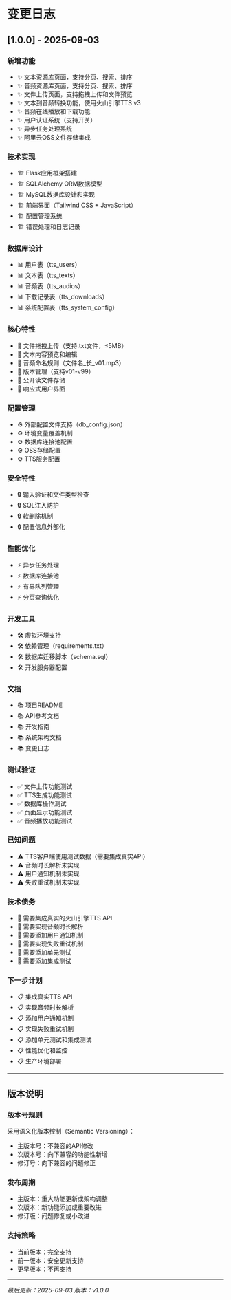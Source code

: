 # 变更日志

## [1.0.0] - 2025-09-03

### 新增功能
- ✨ 文本资源库页面，支持分页、搜索、排序
- ✨ 音频资源库页面，支持分页、搜索、排序
- ✨ 文件上传页面，支持拖拽上传和文件预览
- ✨ 文本到音频转换功能，使用火山引擎TTS v3
- ✨ 音频在线播放和下载功能
- ✨ 用户认证系统（支持开关）
- ✨ 异步任务处理系统
- ✨ 阿里云OSS文件存储集成

### 技术实现
- 🏗️ Flask应用框架搭建
- 🏗️ SQLAlchemy ORM数据模型
- 🏗️ MySQL数据库设计和实现
- 🏗️ 前端界面（Tailwind CSS + JavaScript）
- 🏗️ 配置管理系统
- 🏗️ 错误处理和日志记录

### 数据库设计
- 📊 用户表（tts_users）
- 📊 文本表（tts_texts）
- 📊 音频表（tts_audios）
- 📊 下载记录表（tts_downloads）
- 📊 系统配置表（tts_system_config）

### 核心特性
- 🎯 文件拖拽上传（支持.txt文件，≤5MB）
- 🎯 文本内容预览和编辑
- 🎯 音频命名规则（文件名_长_v01.mp3）
- 🎯 版本管理（支持v01-v99）
- 🎯 公开读文件存储
- 🎯 响应式用户界面

### 配置管理
- ⚙️ 外部配置文件支持（db_config.json）
- ⚙️ 环境变量覆盖机制
- ⚙️ 数据库连接池配置
- ⚙️ OSS存储配置
- ⚙️ TTS服务配置

### 安全特性
- 🔒 输入验证和文件类型检查
- 🔒 SQL注入防护
- 🔒 软删除机制
- 🔒 配置信息外部化

### 性能优化
- ⚡ 异步任务处理
- ⚡ 数据库连接池
- ⚡ 有界队列管理
- ⚡ 分页查询优化

### 开发工具
- 🛠️ 虚拟环境支持
- 🛠️ 依赖管理（requirements.txt）
- 🛠️ 数据库迁移脚本（schema.sql）
- 🛠️ 开发服务器配置

### 文档
- 📚 项目README
- 📚 API参考文档
- 📚 开发指南
- 📚 系统架构文档
- 📚 变更日志

### 测试验证
- ✅ 文件上传功能测试
- ✅ TTS生成功能测试
- ✅ 数据库操作测试
- ✅ 页面显示功能测试
- ✅ 音频播放功能测试

### 已知问题
- ⚠️ TTS客户端使用测试数据（需要集成真实API）
- ⚠️ 音频时长解析未实现
- ⚠️ 用户通知机制未实现
- ⚠️ 失败重试机制未实现

### 技术债务
- 🔧 需要集成真实的火山引擎TTS API
- 🔧 需要实现音频时长解析
- 🔧 需要添加用户通知机制
- 🔧 需要实现失败重试机制
- 🔧 需要添加单元测试
- 🔧 需要添加集成测试

### 下一步计划
- 📋 集成真实TTS API
- 📋 实现音频时长解析
- 📋 添加用户通知机制
- 📋 实现失败重试机制
- 📋 添加单元测试和集成测试
- 📋 性能优化和监控
- 📋 生产环境部署

---

## 版本说明

### 版本号规则
采用语义化版本控制（Semantic Versioning）：
- 主版本号：不兼容的API修改
- 次版本号：向下兼容的功能性新增
- 修订号：向下兼容的问题修正

### 发布周期
- 主版本：重大功能更新或架构调整
- 次版本：新功能添加或重要改进
- 修订版：问题修复或小改进

### 支持策略
- 当前版本：完全支持
- 前一版本：安全更新支持
- 更早版本：不再支持

---

*最后更新：2025-09-03*
*版本：v1.0.0*
